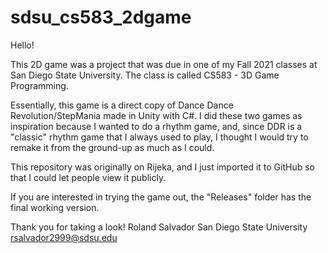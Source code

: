 # sdsu_cs583_2dgame

Hello!

This 2D game was a project that was due in one of my Fall 2021 classes at San Diego State University.
The class is called CS583 - 3D Game Programming.

Essentially, this game is a direct copy of Dance Dance Revolution/StepMania made in Unity with C#.
I did these two games as inspiration because I wanted to do a rhythm game, and, since DDR is a "classic" rhythm game that
I always used to play, I thought I would try to remake it from the ground-up as much as I could.

This repository was originally on Rijeka, and I just imported it to GitHub so that I could let people view it publicly.

If you are interested in trying the game out, the "Releases" folder has the final working version.

Thank you for taking a look!
Roland Salvador
San Diego State University
rsalvador2999@sdsu.edu
